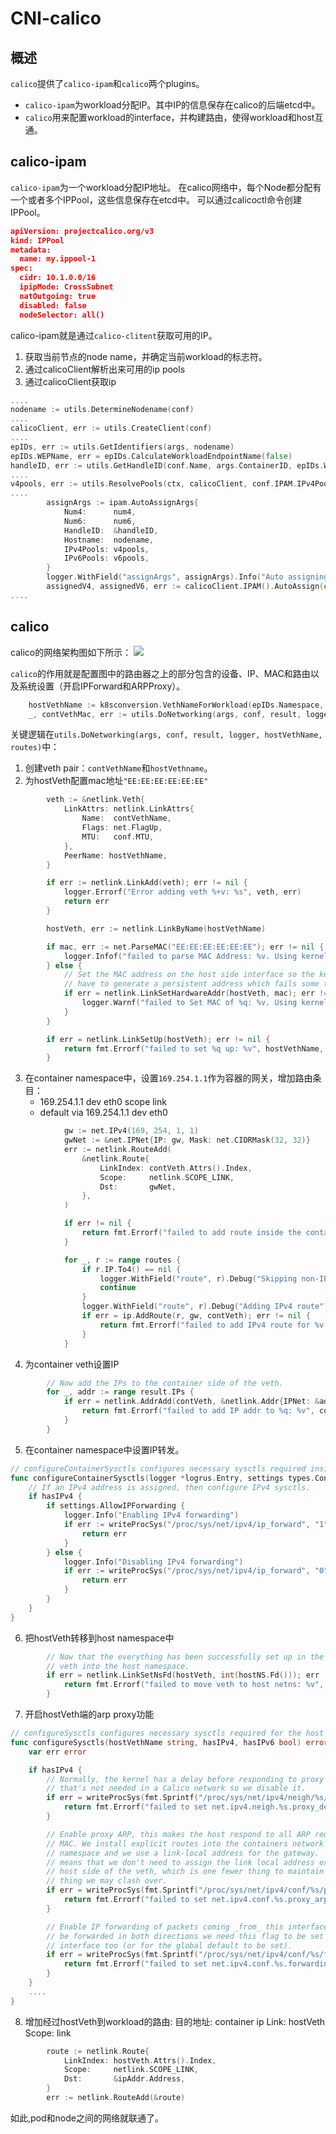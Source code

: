 # CNI-calico
## 概述
`calico`提供了`calico-ipam`和`calico`两个plugins。
* `calico-ipam`为workload分配IP。其中IP的信息保存在calico的后端etcd中。
* `calico`用来配置workload的interface，并构建路由，使得workload和host互通。
## calico-ipam
`calico-ipam`为一个workload分配IP地址。
在calico网络中，每个Node都分配有一个或者多个IPPool，这些信息保存在etcd中。
可以通过calicoctl命令创建IPPool。
```json
apiVersion: projectcalico.org/v3
kind: IPPool
metadata:
  name: my.ippool-1
spec:
  cidr: 10.1.0.0/16
  ipipMode: CrossSubnet
  natOutgoing: true
  disabled: false
  nodeSelector: all()
```

calico-ipam就是通过`calico-clitent`获取可用的IP。
1. 获取当前节点的node name，并确定当前workload的标志符。
2. 通过calicoClient解析出来可用的ip pools
3. 通过calicoClient获取ip
```go
....
nodename := utils.DetermineNodename(conf)
....
calicoClient, err := utils.CreateClient(conf)
....
epIDs, err := utils.GetIdentifiers(args, nodename)
epIDs.WEPName, err = epIDs.CalculateWorkloadEndpointName(false)
handleID, err := utils.GetHandleID(conf.Name, args.ContainerID, epIDs.WEPName)
....
v4pools, err := utils.ResolvePools(ctx, calicoClient, conf.IPAM.IPv4Pools, true)
....
        assignArgs := ipam.AutoAssignArgs{
			Num4:      num4,
			Num6:      num6,
			HandleID:  &handleID,
			Hostname:  nodename,
			IPv4Pools: v4pools,
			IPv6Pools: v6pools,
		}
		logger.WithField("assignArgs", assignArgs).Info("Auto assigning IP")
        assignedV4, assignedV6, err := calicoClient.IPAM().AutoAssign(ctx, assignArgs)
....
```

## calico
calico的网络架构图如下所示：
![](calico_bgp.png)

`calico`的作用就是配置图中的路由器之上的部分包含的设备、IP、MAC和路由以及系统设置（开启IPForward和ARPProxy）。
```go
    hostVethName := k8sconversion.VethNameForWorkload(epIDs.Namespace, epIDs.Pod)
    _, contVethMac, err := utils.DoNetworking(args, conf, result, logger, hostVethName, routes)
```
关键逻辑在`utils.DoNetworking(args, conf, result, logger, hostVethName, routes)`中：
1. 创建veth pair：`contVethName`和`hostVethname`。
2. 为hostVeth配置mac地址`"EE:EE:EE:EE:EE:EE"`
```go
        veth := &netlink.Veth{
			LinkAttrs: netlink.LinkAttrs{
				Name:  contVethName,
				Flags: net.FlagUp,
				MTU:   conf.MTU,
			},
			PeerName: hostVethName,
		}

		if err := netlink.LinkAdd(veth); err != nil {
			logger.Errorf("Error adding veth %+v: %s", veth, err)
			return err
		}

		hostVeth, err := netlink.LinkByName(hostVethName)

		if mac, err := net.ParseMAC("EE:EE:EE:EE:EE:EE"); err != nil {
			logger.Infof("failed to parse MAC Address: %v. Using kernel generated MAC.", err)
		} else {
			// Set the MAC address on the host side interface so the kernel does not
			// have to generate a persistent address which fails some times.
			if err = netlink.LinkSetHardwareAddr(hostVeth, mac); err != nil {
				logger.Warnf("failed to Set MAC of %q: %v. Using kernel generated MAC.", hostVethName, err)
			}
		}

		if err = netlink.LinkSetUp(hostVeth); err != nil {
			return fmt.Errorf("failed to set %q up: %v", hostVethName, err)
		}
```
3. 在container namespace中，设置`169.254.1.1`作为容器的网关，增加路由条目：
    * 169.254.1.1 dev eth0 scope link
    * default via 169.254.1.1 dev eth0
```go
            gw := net.IPv4(169, 254, 1, 1)
			gwNet := &net.IPNet{IP: gw, Mask: net.CIDRMask(32, 32)}
			err := netlink.RouteAdd(
				&netlink.Route{
					LinkIndex: contVeth.Attrs().Index,
					Scope:     netlink.SCOPE_LINK,
					Dst:       gwNet,
				},
			)

			if err != nil {
				return fmt.Errorf("failed to add route inside the container: %v", err)
			}

			for _, r := range routes {
				if r.IP.To4() == nil {
					logger.WithField("route", r).Debug("Skipping non-IPv4 route")
					continue
				}
				logger.WithField("route", r).Debug("Adding IPv4 route")
				if err = ip.AddRoute(r, gw, contVeth); err != nil {
					return fmt.Errorf("failed to add IPv4 route for %v via %v: %v", r, gw, err)
				}
            }
```

4. 为container veth设置IP
```go
        // Now add the IPs to the container side of the veth.
		for _, addr := range result.IPs {
			if err = netlink.AddrAdd(contVeth, &netlink.Addr{IPNet: &addr.Address}); err != nil {
				return fmt.Errorf("failed to add IP addr to %q: %v", contVeth, err)
			}
        }
```

5. 在container namespace中设置IP转发。
```go
// configureContainerSysctls configures necessary sysctls required inside the container netns.
func configureContainerSysctls(logger *logrus.Entry, settings types.ContainerSettings, hasIPv4, hasIPv6 bool) error {
	// If an IPv4 address is assigned, then configure IPv4 sysctls.
	if hasIPv4 {
		if settings.AllowIPForwarding {
			logger.Info("Enabling IPv4 forwarding")
			if err := writeProcSys("/proc/sys/net/ipv4/ip_forward", "1"); err != nil {
				return err
			}
		} else {
			logger.Info("Disabling IPv4 forwarding")
			if err := writeProcSys("/proc/sys/net/ipv4/ip_forward", "0"); err != nil {
				return err
			}
		}
    }
}
```
6. 把hostVeth转移到host namespace中
```go		
        // Now that the everything has been successfully set up in the container, move the "host" end of the
		// veth into the host namespace.
		if err = netlink.LinkSetNsFd(hostVeth, int(hostNS.Fd())); err != nil {
			return fmt.Errorf("failed to move veth to host netns: %v", err)
        }
```
7. 开启hostVeth端的arp proxy功能
```go
// configureSysctls configures necessary sysctls required for the host side of the veth pair for IPv4 and/or IPv6.
func configureSysctls(hostVethName string, hasIPv4, hasIPv6 bool) error {
	var err error

	if hasIPv4 {
		// Normally, the kernel has a delay before responding to proxy ARP but we know
		// that's not needed in a Calico network so we disable it.
		if err = writeProcSys(fmt.Sprintf("/proc/sys/net/ipv4/neigh/%s/proxy_delay", hostVethName), "0"); err != nil {
			return fmt.Errorf("failed to set net.ipv4.neigh.%s.proxy_delay=0: %s", hostVethName, err)
		}

		// Enable proxy ARP, this makes the host respond to all ARP requests with its own
		// MAC. We install explicit routes into the containers network
		// namespace and we use a link-local address for the gateway.  Turing on proxy ARP
		// means that we don't need to assign the link local address explicitly to each
		// host side of the veth, which is one fewer thing to maintain and one fewer
		// thing we may clash over.
		if err = writeProcSys(fmt.Sprintf("/proc/sys/net/ipv4/conf/%s/proxy_arp", hostVethName), "1"); err != nil {
			return fmt.Errorf("failed to set net.ipv4.conf.%s.proxy_arp=1: %s", hostVethName, err)
		}

		// Enable IP forwarding of packets coming _from_ this interface.  For packets to
		// be forwarded in both directions we need this flag to be set on the fabric-facing
		// interface too (or for the global default to be set).
		if err = writeProcSys(fmt.Sprintf("/proc/sys/net/ipv4/conf/%s/forwarding", hostVethName), "1"); err != nil {
			return fmt.Errorf("failed to set net.ipv4.conf.%s.forwarding=1: %s", hostVethName, err)
		}
    }
    ....
}
```
8. 增加经过hostVeth到workload的路由:
目的地址: container ip
Link: hostVeth
Scope: link
```go
		route := netlink.Route{
			LinkIndex: hostVeth.Attrs().Index,
			Scope:     netlink.SCOPE_LINK,
			Dst:       &ipAddr.Address,
		}
        err := netlink.RouteAdd(&route)
```

如此,pod和node之间的网络就联通了。
